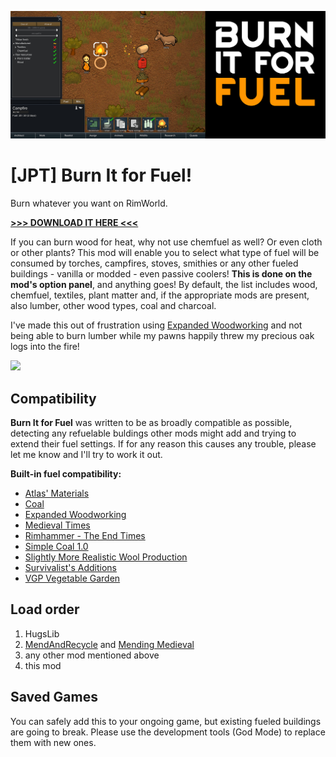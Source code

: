 ![Preview](About/preview.png)

# [JPT] Burn It for Fuel!
Burn whatever you want on RimWorld.

[**>>> DOWNLOAD IT HERE <<<**](https://github.com/jptrrs/BurnItForFuel/releases/latest)

If you can burn wood for heat, why not use chemfuel as well? Or even cloth or other plants? This mod will enable you to select what type of fuel will be consumed by torches, campfires, stoves, smithies or any other fueled buildings - vanilla or modded - even passive coolers! <b>This is done on the mod's option panel</b>, and anything goes! By default, the list includes wood, chemfuel, textiles, plant matter and, if the appropriate mods are present, also lumber, other wood types, coal and charcoal.

I've made this out of frustration using <a href="https://steamcommunity.com/sharedfiles/filedetails/?id=1082915328">Expanded Woodworking</a> and not being able to burn lumber while my pawns happily threw my precious oak logs into the fire!

<a href="http://ko-fi.com/jptrrs"><img src="https://i.imgur.com/EEgQ2Ss.png" /></a>

<h2>Compatibility</h2>
<b>Burn It for Fuel</b> was written to be as broadly compatible as possible, detecting any refuelable buldings other mods might add and trying to extend their fuel settings. If for any reason this causes any trouble, please let me know and I'll try to work it out. 

<b>Built-in fuel compatibility:</b>
<ul>
<li><a href="https://steamcommunity.com/sharedfiles/filedetails/?id=1541903513">Atlas' Materials</a>
</li><li><a href="https://steamcommunity.com/sharedfiles/filedetails/?id=1525404710">Coal</a>
</li><li><a href="https://steamcommunity.com/sharedfiles/filedetails/?id=1082915328">Expanded Woodworking</a>
</li><li><a href="https://steamcommunity.com/sharedfiles/filedetails/?id=732569232">Medieval Times</a>
</li><li><a href="https://steamcommunity.com/sharedfiles/filedetails/?id=1606766209">Rimhammer - The End Times</a>
</li><li><a href="https://steamcommunity.com/sharedfiles/filedetails/?id=1619943968"><WD> Simple Coal 1.0</a>
</li><li><a href="https://steamcommunity.com/sharedfiles/filedetails/?id=1513614894">Slightly More Realistic Wool Production</a>
</li><li><a href="https://steamcommunity.com/sharedfiles/filedetails/?id=1550854139&searchtext=Survivalist%27s+Additions">Survivalist's Additions</a>
</li><li><a href="https://steamcommunity.com/sharedfiles/filedetails/?id=1185265132">VGP Vegetable Garden</a>
</li></ul>

<h2>Load order</h2>
<ol>
<li>HugsLib
</li><li><a href="https://steamcommunity.com/sharedfiles/filedetails/?id=735241897">MendAndRecycle</a> and <a href="https://steamcommunity.com/sharedfiles/filedetails/?id=1880329210">Mending Medieval</a>
</li><li>any other mod mentioned above
</li><li>this mod
</li></ol>

<h2>Saved Games</h2>
You can safely add this to your ongoing game, but existing fueled buildings are going to break. Please use the development tools (God Mode) to replace them with new ones.
